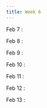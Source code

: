 ```yaml
---
title: Week 6
---
```

Feb 7
: [](#)

Feb 8
: [](#)

Feb 9
: [](#)

Feb 10
: [](#)

Feb 11
: [](#)

Feb 12
: [](#)

Feb 13
: [](#)

